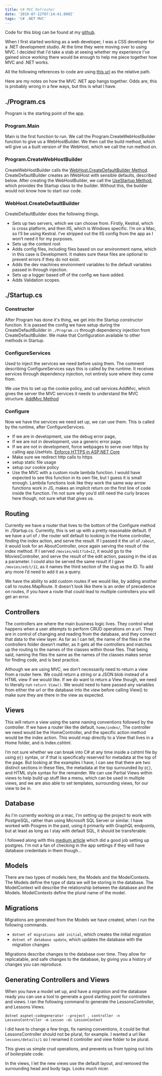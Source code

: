 ```yaml
---
title: C# MVC Refresher
date: '2019-07-12T07:14:41.000Z'
tags: 'C# .NET MVC'
---
```


Code for this blog can be found at my [github](https://github.com/gerbilsinspace/mvc-refresher).

When I first started working as a web developer, I was a CSS developer for a .NET development studio. At the time they were moving over to using MVC. I decided that I'd take a stab at seeing whether my experience I've gained since working there would be enough to help me piece together how MVC and .NET works.

All the following references to code are using [this url](https://github.com/gerbilsinspace/mvc-refresher/tree/master/mvc-refresher) as the relative path.

Here are my notes on how the MVC .NET app hangs together. Odds are, this is probably wrong in a few ways, but this is what I have.

## ./Program.cs

Program is the starting point of the app.

### Program.Main

Main is the first function to run. We call the Program.CreateWebHostBuilder
function to give us a WebHostBuilder. We then call the build method,
which will give us a built version of the WebHost, which we call the run
method on.

### Program.CreateWebHostBuilder

CreateWebHostBuilder calls the [WebHost.CreateDefaultBuilder Method](https://docs.microsoft.com/en-us/dotnet/api/microsoft.aspnetcore.webhost.createdefaultbuilder?view=aspnetcore-2.2).
CreateDefaultBuilder creates an IWebHost with sensible defaults, described
below. After creating the WebHostBuilder, we call the [UseStartup Method](https://docs.microsoft.com/en-us/dotnet/api/microsoft.aspnetcore.hosting.hostingabstractionswebhostbuilderextensions.usestartup?view=aspnetcore-2.2#Microsoft_AspNetCore_Hosting_HostingAbstractionsWebHostBuilderExtensions_UseStartup_Microsoft_AspNetCore_Hosting_IWebHostBuilder_System_String_),
which provides the Startup class to the builder. Without this, the builder
would not know how to start our code.

### WebHost.CreateDefaultBuilder

CreateDefaultBuilder does the following things.

* Sets up two servers, which we can choose from. Firstly, Kestral, which is
cross platform, and then IIS, which is Windows specific. I’m on a Mac, so I’ll
be using Kestral. I’ve stripped out the IIS config from the app as I won’t
need it for my purposes.
* Sets up the content root
* Adds config files, including files based on our environment name, which in
this case is Development. It makes sure these files are optional to prevent
errors if they do not exist.
* Adds the dev machines environment variables to the default variables passed
in through injection.
* Sets up a logger based off of the config we have added.
* Adds Validation scopes.

## ./Startup.cs

### Constructor

After Program has done it's thing, we get into the Startup constructor function.
It is passed the config we have setup during the CreateDefaultBuilder in
`./Program.cs` through dependency injection from CreateDefaultBuilder. We
make that Configuration available to other methods in Startup.

###  ConfigureServices

Used to inject the services we need before using them.  The comment
describing ConfigureServices says this is called by the runtime.
It receives services through dependency injection, not entirely sure where
they come from.

We use this to set up the cookie policy, and call services.AddMvc, which gives
the server the MVC services it needs to understand the MVC structure.
[AddMvc Method](https://docs.microsoft.com/en-us/dotnet/api/microsoft.extensions.dependencyinjection.mvcservicecollectionextensions.addmvc?view=aspnetcore-2.2#Microsoft_Extensions_DependencyInjection_MvcServiceCollectionExtensions_AddMvc_Microsoft_Extensions_DependencyInjection_IServiceCollection_)

### Configure

Now we have the services we need set up, we can use them. This is called by
the runtime, after ConfigureServices.

* If we are in development, use the debug error page,
* If we are not in development, use a generic error page.
* If we are not in development, force webpages to serve over https by calling
app.UseHsts. [Enforce HTTPS in ASP.NET Core](https://docs.microsoft.com/en-us/aspnet/core/security/enforcing-ssl?view=aspnetcore-2.1&tabs=visual-studio#http-strict-transport-security-protocol-hsts) 
* Make sure we redirect http calls to https
* setup static file usage
* setup our cookie policy
* Use the MVC with a custom route lambda function. I would have expected to
see this function in its own file, but I guess it is small enough. Lambda
functions look like they work the same way arrow functions work in JS, makes
an implicit return on the first line of code inside the function. I’m not sure
why you’d still need the curly braces here though, not sure what that gives us.

## Routing

Currently we have a router that lives to the bottom of the Configure method
in ./Startup.cs. Currently, this is set up with a pretty reasonable default.
If we have a url of  `/` the router will default to looking in the Home
controller, finding the index action, and serve the result. If I passed it
the url of  `/about`, it would look for an AboutController, once again
serving the result of the index method. If I served `/movies/edit?id=12`,
it would go to the MoviesController, and serve the result of the edit action,
passing in the id as a parameter. I could also be served the same result if I
gave `/movies/edit/12`, as it names the third section of the slug as the ID. To
add any more I’d need to add it as a query.

We have the ability to add custom routes if we would like, by adding another
call to routes.MapRoute. It doesn’t look like there is an order of precedence
on routes, if you have a route that could lead to multiple controllers you
will get an error.

## Controllers

The controllers are where the main business logic lives. They control what
happens when a user attempts to perform CRUD operations on a url. They are
in control of changing and reading from the database, and they connect that
data to the view layer. As far as I can tell, the name of the files in the
controllers folder doesn’t matter, as it gets all the controllers and matches
up the routing to the names of the classes within those files. That being
said, naming the files the same as the names of the classes makes sense for
finding code, and is best practice. 

Although we are using MVC, we don’t necessarily need to return a view from a
router here. We could return a string or a JSON blob instead of a HTML view
if we would like.  If we do want to return a View though, we need to
literally run  `return View()`.  We would need to have passed any variables
from either the url or the database into the view before calling View() to
make sure they are there in the view as expected.

## Views

This will return a view using the same naming conventions followed by the
controller. If we have a router like the default, `home/index/`, The
controller we need would be the HomeController, and the specific action
method would be the index action. This would map directly to a View that
lives in a Home folder, and is Index.cshtml. 

I’m not sure whether we can break into C# at any time inside a cshtml file
by using `@{}` syntax, or if that is specifically reserved for metadata at
the top of the page. But looking at the examples I have, I can see that
there are two distinct sections in these files, the metadata at the top
surrounded by  `@{}`, and HTML style syntax for the remainder. We can use
Partial Views within views to help build up stuff like a menu, which can be
used in multiple views, and we are also able to set templates, surrounding
views, for our view to be in.

## Database

As I'm currently working on a mac, I'm setting up the project to work with
PostgreSQL, rather than using Microsoft SQL Server or similar. I have worked
with Posgres in the past, using it primarily with GraphQL endpoints, but at
least as long as I stay with default SQL, it should be transferable.

I followed along with this [medium article](https://medium.com/@agavatar/webapi-with-net-core-and-postgres-in-visual-studio-code-8b3587d12823) which did a good
job setting up postgres. I'm not a fan of checking in the app settings if
they will have database credentials in them though...

## Models

There are two types of models here, the Models and the ModelContexts. The
Models define the type of data we will be storing in the database. The 
ModelContext will describe the relationship between the database and the Models.
ModelContexts define the plural name of the model.

## Migrations

Migrations are generated from the Models we have created, when I run the
following commands.

* `dotnet ef migrations add initial`, which creates the initial migration
* `dotnet ef database update`, which updates the database with the migration changes

Migrations describe changes to the database over time. They allow for
replicatable, and safe changes to the database, by giving you a history of
changes you can reproduce.

## Generating Controllers and Views

When you have a model set up, and have a migration and the database ready you
can use a tool to generate a good starting point for controllers and views. I
ran the following command to generate the LessonsController, and Lessons Views.

`dotnet aspnet-codegenerator --project . controller -n LessonsController -m Lesson -dc LessonContext`

I did have to change a few tings, fix naming conventions, it could be that
LessonsController should not be plural, for example. I wanted a url like
`lessons/details/1` so I renamed it controller and view folder to be plural.

This gives us simple crud operations, and prevents us from typing out
lots of boilerplate code.

In the views, I let the new views use the default layout, and removed the
surrounding head and body tags. Looks much nicer.